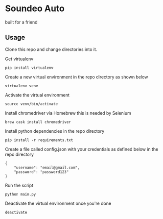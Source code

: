 # Soundeo Auto

built for a friend 

## Usage

Clone this repo and change directories into it.

Get virtualenv

```
pip install virtualenv
```

Create a new virtual environment in the repo directory as shown below

```
virtualenv venv
```

Activate the virtual environment

```
source venv/bin/activate
```

Install chromedriver via Homebrew this is needed by Selenium

```
brew cask install chromedriver
```

Install python dependencies in the repo directory

```
pip install -r requirements.txt
```

Create a file called config.json with your credentials as defined below in the repo directory
```
{
    "username": "email@gmail.com",
    "password": "password123"
}
```

Run the script

```
python main.py
```

Deactivate the virtual environment once you're done

```
deactivate
```

